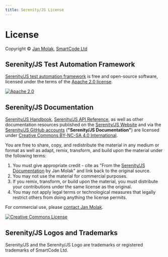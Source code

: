 ```yaml
---
title: Serenity/JS License
---
```

# License

Copyright &copy; [Jan Molak](https://janmolak.com), [SmartCode Ltd](http://smartcodeltd.co.uk)

## Serenity/JS Test Automation Framework

[Serenity/JS test automation framework](https://github.com/serenity-js/serenity-js) is free and open-source software, licensed under the terms of the [Apache 2.0 license](https://www.apache.org/licenses/LICENSE-2.0).

[![Apache 2.0](https://img.shields.io/badge/License-Apache%202.0-blue.svg)](https://opensource.org/licenses/Apache-2.0)

## Serenity/JS Documentation

[Serenity/JS Handbook](/handbook), [Serenity/JS API Reference](/api), as well as other documentation resources
published on the [Serenity/JS Website](https://serenity-js.org) and via the [Serenity/JS GitHub accounts](https://github.com/serenity-js) (**"Serenity/JS Documentation"**)
are licensed under [Creative Commons BY-NC-SA 4.0 International](https://creativecommons.org/licenses/by-nc-sa/4.0/). 

You are free to share, copy, and redistribute the material in any medium or format as well as adapt, remix, transform, and build upon the material under the following terms:
1. You must give appropriate credit - cite as "From the [Serenity/JS Documentation](https://serenity-js.org) by Jan Molak" and link back to the original source.
2. You may not use the material for commercial purposes.
3. If you remix, transform, or build upon the material, you must distribute your contributions under the same license as the original.
4. You may not apply legal terms or technological measures that legally restrict others from doing anything the license permits.

For commercial use, please [contact Jan Molak](https://www.linkedin.com/in/janmolak/).

[![Creative Commons License](https://img.shields.io/badge/License-CC%20BY--NC--SA%204.0-lightgrey.svg)](http://creativecommons.org/licenses/by-nc-sa/4.0/)

## Serenity/JS Logos and Trademarks

Serenity/JS and the Serenity/JS Logo are trademarks or registered trademarks of SmartCode Ltd.

